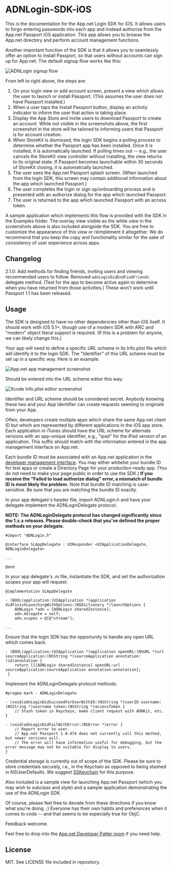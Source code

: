 # ADNLogin-SDK-iOS

This is the documentation for the App.net Login SDK for iOS. It allows users to forgo entering passwords into each app and instead authorize from the App.net Passport iOS application. This app allows you to browse the App.net directory and perform account management functions.

Another important function of the SDK is that it allows you to seamlessly offer an option to install Passport, so that users without accounts can sign up for App.net. The default signup flow works like this:

![ADNLogin signup flow](https://files.app.net/1/117340/a7LbnYnTL9IuretG0qkSwh5yWAGoAcItQQRhMWedBfz_Jeqwf5D5Hi2M57ZKeA2_aKrfFDQ3JVyAsAhy2Opx1TXCSstDUZ7EbviOelBNoEOw2aWsDXQ-VNLqYzyJdaScIQjiGOze037QGkAiSMQSPUmXTqHPL34c61twjVXTVW1FJvh2Lyt8d3GJDp1dUh1tA)

From left to right above, the steps are:

1. On your login view or add account screen, present a view which allows the user to launch or install Passport. (This assumes the user does not have Passport installed.)
2. When a user taps the Install Passport button, display an activity indicator to inform the user that action is taking place.
3. Display the App Store and invite users to download Passport to create an account. While not visible in the screenshots above, the first screenshot in the store will be tailored to informing users that Passport is for account creation.
4. When StoreKit is dismissed, the login SDK begins a polling process to determine whether the Passport app has been installed. Once it is installed, it is automatically launched. If polling times out -- e.g., the user cancels the StoreKit view controller without installing, the view returns to its original state. If Passport becomes launchable within 30 seconds of StoreKit closing, it is automatically launched.
5. The user sees the App.net Passport splash screen. (When launched from the login SDK, this screen may contain additional information about the app which launched Passport.)
6. The user completes the login or sign up/onboarding process and is presented with an authorize dialog for the app which launched Passport.
7. The user is returned to the app which launched Passport with an access token.

A sample application which implements this flow is provided with the SDK in the Examples folder. The overlay view visible as the white view in the screenshots above is also included alongside the SDK. You are free to customize the appearance of this view or reimplement it altogether. We do recommend that you keep the copy and functionality similar for the sake of consistency of user experience across apps.

## Changelog

2.1.0: Add methods for finding friends, inviting users and viewing recommended users to follow. Removed `adnLoginDidEndFindFriends` delegate method. (Test for the app to become active again to determine when you have returned from those activities.) These won't work until Passport 1.1 has been released.

## Usage

The SDK is designed to have no other dependencies other than iOS itself. It should work with iOS 5.1+, though use of a modern SDK with ARC and "modern" object literal support is required. (If this is a problem for anyone, we can likely change this.)

Your app will need to define a specific URL scheme in its Info.plist file which will identify it to the login SDK. The "Identifier" of this URL scheme must be set up in a specific way. Here is an example:

![App.net app management screenshot](https://files.app.net/1/66391/alRIGbbAO-F-mipHbxjQNU78eqZevQNlZinRToWKopnJ82S53arm0Ukm8IDmzexf9k-EpQNfAg2y21SrUnZT2Wn4UwepcDGlGlxylvgi1B26hE7koxYsxUp3kp_RZCbccRdBATHD1LzIDkgoAneqEuv6lasZefTQ16C0oxnr49kE)

Should be entered into the URL scheme editor this way:

![Xcode Info.plist editor screenshot](https://files.app.net/1/34450/a_mk_VrbaUl2WRLeE5vVbZ--R0WdluIo80CxSZ9NC1d1t35Mwbh9HjR6_jrPQSbamKvINn06ztwICNYpJoMhzHwHTqP7laHmXdWC4_vvRAFrpcpBfpXoWtwH77ohNePRsm0b-rhsnFjvzaSRniK_OPkUqf5H1Ai2z7CAhSHjP3Ek)

Identifier and URL scheme should be considered secret. Anybody knowing these two and your App Identifier can create requests seeming to originate from your App.

Often, developers create multiple apps which share the same App.net client ID but which are represented by different applications in the iOS app store. Each application in iTunes should have the URL scheme for alternate versions with an app-unique identifier, e.g., "ipad" for the iPad version of an application. This suffix should match with the information entered in the app management interface on App.net.

Each bundle ID must be associated with an App.net application in the [developer management interface](https://account.app.net/developer/apps/). You may either whitelist your bundle ID for test apps or create a Directory Page for your production-ready app. (You do not need to make your page public in order to use the SDK.) **If you receive the "Failed to load authorize dialog" error, a mismatch of bundle ID is most likely the problem.** Note that bundle ID matching is case-sensitive. Be sure that you are matching the bundle ID exactly.

In your app delegate's header file, import ADNLogin.h and have your delegate implement the ADNLoginDelegate protocol.

**NOTE: The ADNLoginDelegate protocol has changed significantly since the 1.x.x releases. Please double-check that you've defined the proper methods on your delegate.**

```objc
#import "ADNLogin.h"

@interface SLAppDelegate : UIResponder <UIApplicationDelegate, ADNLoginDelegate>

...

@end
```

In your app delegate's .m file, instantiate the SDK, and set the authorization scopes your app will request:

```objc
@implementation SLAppDelegate

- (BOOL)application:(UIApplication *)application didFinishLaunchingWithOptions:(NSDictionary *)launchOptions {
    ADNLogin *adn = [ADNLogin sharedInstance];
    adn.delegate = self;
    adn.scopes = @[@"stream"];

...
```

Ensure that the login SDK has the opportunity to handle any open URL which comes back:

```objc
- (BOOL)application:(UIApplication *)application openURL:(NSURL *)url sourceApplication:(NSString *)sourceApplication annotation:(id)annotation {
    return [[[ADNLogin sharedInstance] openURL:url sourceApplication:sourceApplication annotation:annotation];
 }
```

Implement the ADNLoginDelegate protocol methods:

```objc
#pragma mark - ADNLoginDelegate

- (void)adnLoginDidSucceedForUserWithID:(NSString *)userID username:(NSString *)username token:(NSString *)accessToken {
    // Stash token in Keychain, make client request with ADNKit, etc.
}

- (void)adnLoginDidFailWithError:(NSError *)error {
    // Report error to user.
    // App.net Passport 1.0.474 does not currently call this method, but newer versions will.
    // The error will have information useful for debugging, but the error message may not be suitable for display to users.
}
```

Credential storage is currently out of scope of the SDK. Please be sure to store credentials securely, i.e., in the Keychain as opposed to being stashed in NSUserDefaults. We suggest [SSKeychain](https://github.com/soffes/sskeychain) for this purpose.

Also included is a sample view for launching App.net Passport (which you may wish to subclass and style) and a sample application demonstrating the use of the ADNLogin SDK.

Of course, please feel free to deviate from these directions if you know what you're doing. ;) Everyone has their own habits and preferences when it comes to code -- and that seems to be especially true for ObjC.

Feedback welcome.

Feel free to drop into the [App.net Developer Patter room](http://patter-app.net/room.html?channel=1383) if you need help.

## License

MIT. See LICENSE file included in repository.
